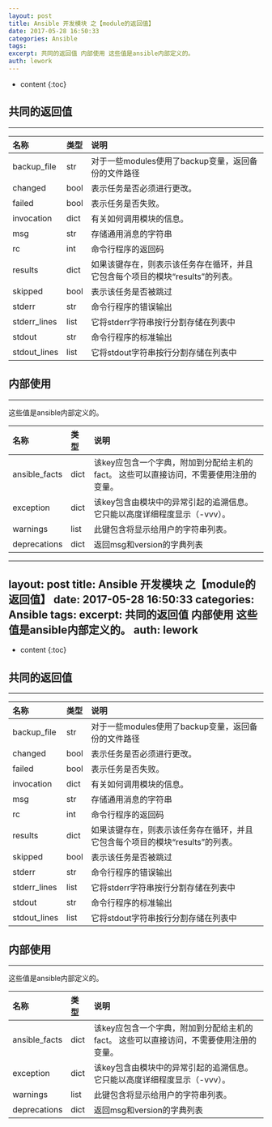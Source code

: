 ```yaml
---
layout: post
title: Ansible 开发模块 之【module的返回值】
date: 2017-05-28 16:50:33
categories: Ansible
tags:
excerpt: 共同的返回值 内部使用 这些值是ansible内部定义的。
auth: lework
---
```

* content
{:toc}

## 共同的返回值
---

|名称	|类型	|说明|
|:---|:---|:---|
|backup_file	|str	|对于一些modules使用了backup变量，返回备份的文件路径|
|changed	|bool|	表示任务是否必须进行更改。|
|failed	|bool	|表示任务是否失败。|
|invocation|	dict	|有关如何调用模块的信息。|
|msg	|str|	存储通用消息的字符串|
|rc|	int|	命令行程序的返回码|
|results	|dict	|如果该键存在，则表示该任务存在循环，并且它包含每个项目的模块“results”的列表。|
|skipped|	bool	|表示该任务是否被跳过|
|stderr	|str|	命令行程序的错误输出|
|stderr_lines|	list	|它将stderr字符串按行分割存储在列表中|
|stdout	|str|	命令行程序的标准输出|
|stdout_lines	|list	|它将stdout字符串按行分割存储在列表中|

## 内部使用
---

这些值是ansible内部定义的。

|名称	|类型	|说明|
|:---|:---|:---|
|ansible_facts	|dict	|该key应包含一个字典，附加到分配给主机的fact。 这些可以直接访问，不需要使用注册的变量。|
|exception	|dict	|该key包含由模块中的异常引起的追溯信息。 它只能以高度详细程度显示（-vvv）。|
|warnings|	list	|此键包含将显示给用户的字符串列表。|
|deprecations|dict	|返回msg和version的字典列表|
---
layout: post
title: Ansible 开发模块 之【module的返回值】
date: 2017-05-28 16:50:33
categories: Ansible
tags:
excerpt: 共同的返回值 内部使用 这些值是ansible内部定义的。
auth: lework
---
* content
{:toc}

## 共同的返回值
---

|名称	|类型	|说明|
|:---|:---|:---|
|backup_file	|str	|对于一些modules使用了backup变量，返回备份的文件路径|
|changed	|bool|	表示任务是否必须进行更改。|
|failed	|bool	|表示任务是否失败。|
|invocation|	dict	|有关如何调用模块的信息。|
|msg	|str|	存储通用消息的字符串|
|rc|	int|	命令行程序的返回码|
|results	|dict	|如果该键存在，则表示该任务存在循环，并且它包含每个项目的模块“results”的列表。|
|skipped|	bool	|表示该任务是否被跳过|
|stderr	|str|	命令行程序的错误输出|
|stderr_lines|	list	|它将stderr字符串按行分割存储在列表中|
|stdout	|str|	命令行程序的标准输出|
|stdout_lines	|list	|它将stdout字符串按行分割存储在列表中|

## 内部使用
---

这些值是ansible内部定义的。

|名称	|类型	|说明|
|:---|:---|:---|
|ansible_facts	|dict	|该key应包含一个字典，附加到分配给主机的fact。 这些可以直接访问，不需要使用注册的变量。|
|exception	|dict	|该key包含由模块中的异常引起的追溯信息。 它只能以高度详细程度显示（-vvv）。|
|warnings|	list	|此键包含将显示给用户的字符串列表。|
|deprecations|dict	|返回msg和version的字典列表|
